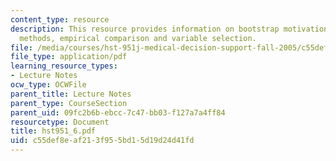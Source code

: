 ```yaml
---
content_type: resource
description: This resource provides information on bootstrap motivation, ensemble
  methods, empirical comparison and variable selection.
file: /media/courses/hst-951j-medical-decision-support-fall-2005/c55def8eaf213f955bd15d19d24d41fd_hst951_6.pdf
file_type: application/pdf
learning_resource_types:
- Lecture Notes
ocw_type: OCWFile
parent_title: Lecture Notes
parent_type: CourseSection
parent_uid: 09fc2b6b-ebcc-7c47-bb03-f127a7a4ff84
resourcetype: Document
title: hst951_6.pdf
uid: c55def8e-af21-3f95-5bd1-5d19d24d41fd
---
```


